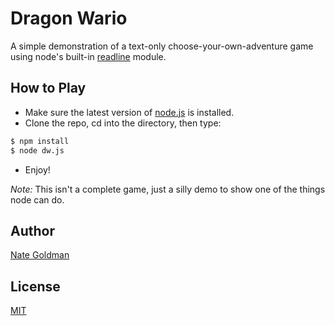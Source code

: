 # Dragon Wario

A simple demonstration of a text-only choose-your-own-adventure game using
node's built-in [readline](http://nodejs.org/api/readline.html) module.

## How to Play

* Make sure the latest version of [node.js](https://github.com/joyent/node/wiki/Installation) is installed.
* Clone the repo, cd into the directory, then type:

```sh
$ npm install
$ node dw.js
```

* Enjoy!

*Note:* This isn't a complete game, just a silly demo to show one of the things node can do.

## Author

[Nate Goldman](http://github.com/ngoldman)

## License

[MIT](http://ngoldman.mit-license.org/)
